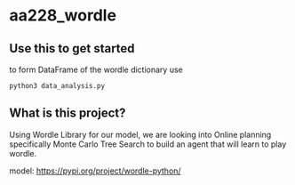 # aa228_wordle
## Use this to get started
to form DataFrame of the wordle dictionary use

```python3 data_analysis.py```

## What is this project?

Using Wordle Library for our model, we are looking into Online planning specifically Monte Carlo Tree Search to build an agent that will learn to play wordle.

model: https://pypi.org/project/wordle-python/
